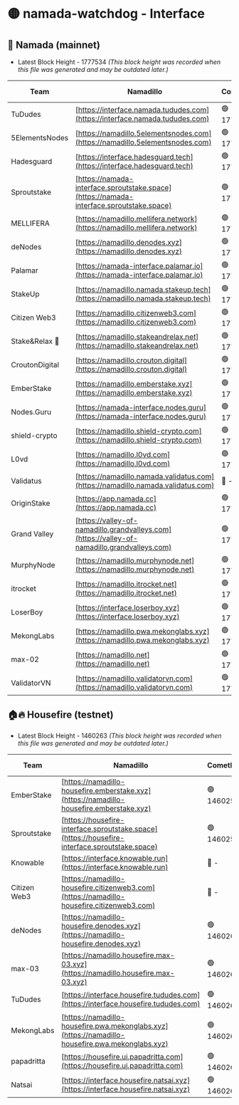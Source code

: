 # 🟡 namada-watchdog - Interface

## 🚀 Namada (mainnet)
- Latest Block Height - 1777534 *(This block height was recorded when this file was generated and may be outdated later.)*

| Team | Namadillo | CometBFT | Indexer | MASP Indexer |
|-|-|-|-|-|
| TuDudes | [https://interface.namada.tududes.com](https://interface.namada.tududes.com) | 🟢 1777515 | 🟢 1777515 | 🟢 1777515 |
| 5ElementsNodes | [https://namadillo.5elementsnodes.com](https://namadillo.5elementsnodes.com) | 🟢 1777516 | 🟢 1777515 | 🟢 1777515 |
| Hadesguard | [https://interface.hadesguard.tech](https://interface.hadesguard.tech) | 🟢 1777516 | 🟢 1777516 | 🟢 1777516 |
| Sproutstake | [https://namada-interface.sproutstake.space](https://namada-interface.sproutstake.space) | 🟢 1777517 | 🟢 1777517 | 🟢 1777517 |
| MELLIFERA | [https://namadillo.mellifera.network](https://namadillo.mellifera.network) | 🟢 1777518 | 🟢 1777518 | 🟢 1777518 |
| deNodes | [https://namadillo.denodes.xyz](https://namadillo.denodes.xyz) | 🟢 1777518 | 🟢 1777518 | 🟢 1777518 |
| Palamar | [https://namada-interface.palamar.io](https://namada-interface.palamar.io) | 🟢 1777519 | 🟢 1777519 | 🟢 1777519 |
| StakeUp | [https://namadillo.namada.stakeup.tech](https://namadillo.namada.stakeup.tech) | 🟢 1777519 | 🟢 1777519 | 🟢 1777519 |
| Citizen Web3 | [https://namadillo.citizenweb3.com](https://namadillo.citizenweb3.com) | 🟢 1777520 | 🟢 1777520 | 🟢 1777520 |
| Stake&Relax 🦥 | [https://namadillo.stakeandrelax.net](https://namadillo.stakeandrelax.net) | 🟢 1777520 | 🟢 1777520 | 🟢 1777520 |
| CroutonDigital | [https://namadillo.crouton.digital](https://namadillo.crouton.digital) | 🟢 1777521 | 🔴 1338918 | 🟢 1777521 |
| EmberStake | [https://namadillo.emberstake.xyz](https://namadillo.emberstake.xyz) | 🟢 1777522 | 🟢 1777521 | 🟢 1777521 |
| Nodes.Guru | [https://namada-interface.nodes.guru](https://namada-interface.nodes.guru) | 🟢 1777522 | 🟢 1777522 | 🟢 1777522 |
| shield-crypto | [https://namadillo.shield-crypto.com](https://namadillo.shield-crypto.com) | 🟢 1777523 | 🟢 1777522 | 🟢 1777522 |
| L0vd | [https://namadillo.l0vd.com](https://namadillo.l0vd.com) | 🟢 1777523 | 🔴 1772361 | 🟢 1777523 |
| Validatus | [https://namadillo.namada.validatus.com](https://namadillo.namada.validatus.com) | 🔴 - | 🔴 - | 🔴 - |
| OriginStake | [https://app.namada.cc](https://app.namada.cc) | 🟢 1777529 | 🟢 1777529 | 🟢 1777529 |
| Grand Valley | [https://valley-of-namadillo.grandvalleys.com](https://valley-of-namadillo.grandvalleys.com) | 🟢 1777529 | 🟢 1777529 | 🟢 1777529 |
| MurphyNode | [https://namadillo.murphynode.net](https://namadillo.murphynode.net) | 🟢 1777531 | 🟢 1777531 | 🔴 - |
| itrocket | [https://namadillo.itrocket.net](https://namadillo.itrocket.net) | 🟢 1777532 | 🟢 1777532 | 🔴 1687505 |
| LoserBoy | [https://interface.loserboy.xyz](https://interface.loserboy.xyz) | 🟢 1777532 | 🟢 1777532 | 🔴 - |
| MekongLabs | [https://namadillo.pwa.mekonglabs.xyz](https://namadillo.pwa.mekonglabs.xyz) | 🟢 1777533 | 🟢 1777533 | 🟢 1777533 |
| max-02 | [https://namadillo.net](https://namadillo.net) | 🟢 1777534 | 🟢 1777534 | 🟢 1777534 |
| ValidatorVN | [https://namadillo.validatorvn.com](https://namadillo.validatorvn.com) | 🟢 1777534 | 🟢 1777534 | 🟢 1777534 |

## 🏠🔥 Housefire (testnet)
- Latest Block Height - 1460263 *(This block height was recorded when this file was generated and may be outdated later.)*

| Team | Namadillo | CometBFT | Indexer | MASP Indexer |
|-|-|-|-|-|
| EmberStake | [https://namadillo-housefire.emberstake.xyz](https://namadillo-housefire.emberstake.xyz) | 🟢 1460254 | 🟢 1460254 | 🔴 - |
| Sproutstake | [https://housefire-interface.sproutstake.space](https://housefire-interface.sproutstake.space) | 🟢 1460256 | 🟢 1460256 | 🟢 1460256 |
| Knowable | [https://interface.knowable.run](https://interface.knowable.run) | 🔴 - | 🔴 - | 🔴 - |
| Citizen Web3 | [https://namadillo-housefire.citizenweb3.com](https://namadillo-housefire.citizenweb3.com) | 🔴 - | 🔴 - | 🔴 - |
| deNodes | [https://namadillo-housefire.denodes.xyz](https://namadillo-housefire.denodes.xyz) | 🟢 1460260 | 🟢 1460260 | 🟢 1460260 |
| max-03 | [https://namadillo.housefire.max-03.xyz](https://namadillo.housefire.max-03.xyz) | 🟢 1460260 | 🟢 1460260 | 🟢 1460260 |
| TuDudes | [https://interface.housefire.tududes.com](https://interface.housefire.tududes.com) | 🟢 1460261 | 🟢 1460261 | 🟢 1460260 |
| MekongLabs | [https://namadillo-housefire.pwa.mekonglabs.xyz](https://namadillo-housefire.pwa.mekonglabs.xyz) | 🟢 1460261 | 🟢 1460261 | 🔴 - |
| papadritta | [https://housefire.ui.papadritta.com](https://housefire.ui.papadritta.com) | 🟢 1460263 | 🟢 1460263 | 🟢 1460263 |
| Natsai | [https://interface.housefire.natsai.xyz](https://interface.housefire.natsai.xyz) | 🟢 1460263 | 🟢 1460263 | 🟢 1460263 |

